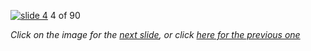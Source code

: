 [![slide 4](https://dl.dropboxusercontent.com/u/2977490/presentations/cookbook/4.jpg)](05.md)
4 of 90

_Click on the image for the [next slide](05.md), or click [here for the previous one](03.md)_